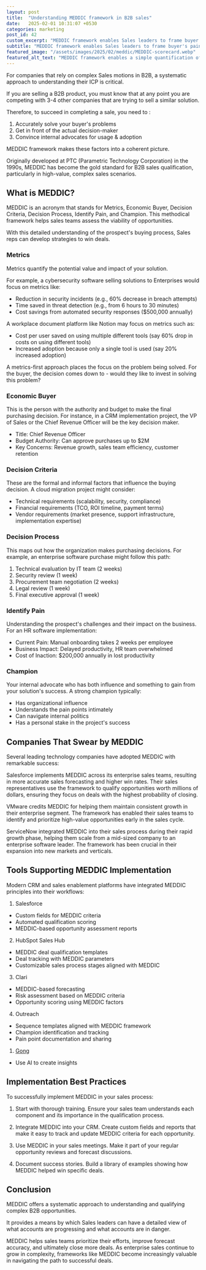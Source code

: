 ```yaml
---
layout: post
title:  "Understanding MEDDIC framework in B2B sales"
date:   2025-02-01 10:31:07 +0530
categories: marketing
post_id: 42
custom_excerpt: "MEDDIC framework enables Sales leaders to frame buyer's pain points, KPIs & buying committees"
subtitle: "MEDDIC framework enables Sales leaders to frame buyer's pain points, KPIs & buying committees"
featured_image: "/assets/images/2025/02/meddic/MEDDIC-scorecard.webp"
featured_alt_text: "MEDDIC framework enables a simple quantification of how a prospects buying journey looks like"
---
```

For companies that rely on complex Sales motions in B2B, a systematic approach to understanding their ICP is critical. 

If you are selling a B2B product, you must know that at any point you are competing with 3-4 other companies that are trying to sell a similar solution.

Therefore, to succeed in completing a sale, you need to :
1. Accurately solve your buyer's problems
2. Get in front of the actual decision-maker
3. Convince internal advocates for usage & adoption

MEDDIC framework makes these factors into a coherent picture. 

Originally developed at PTC (Parametric Technology Corporation) in the 1990s, MEDDIC has become the gold standard for B2B sales qualification, particularly in high-value, complex sales scenarios.

## What is MEDDIC?

MEDDIC is an acronym that stands for Metrics, Economic Buyer, Decision Criteria, Decision Process, Identify Pain, and Champion. This methodical framework helps sales teams assess the viability of opportunities. 

With this detailed understanding of the prospect's buying process, Sales reps can develop strategies to win deals.

### Metrics
Metrics quantify the potential value and impact of your solution. 

For example, a cybersecurity software selling solutions to Enterprises would focus on metrics like:
- Reduction in security incidents (e.g., 60% decrease in breach attempts)
- Time saved in threat detection (e.g., from 6 hours to 30 minutes)
- Cost savings from automated security responses ($500,000 annually)

A workplace document platform like Notion may focus on metrics such as:
- Cost per user saved on using multiple different tools (say 60% drop in costs on using different tools)
- Increased adoption because only a single tool is used (say 20% increased adoption)

A metrics-first approach places the focus on the problem being solved. For the buyer, the decision comes down to - would they like to invest in solving this problem?

### Economic Buyer
This is the person with the authority and budget to make the final purchasing decision. For instance, in a CRM implementation project, the VP of Sales or the Chief Revenue Officer will be the key decision maker.
- Title: Chief Revenue Officer
- Budget Authority: Can approve purchases up to $2M
- Key Concerns: Revenue growth, sales team efficiency, customer retention

### Decision Criteria
These are the formal and informal factors that influence the buying decision. A cloud migration project might consider:
- Technical requirements (scalability, security, compliance)
- Financial requirements (TCO, ROI timeline, payment terms)
- Vendor requirements (market presence, support infrastructure, implementation expertise)

### Decision Process
This maps out how the organization makes purchasing decisions. For example, an enterprise software purchase might follow this path:
1. Technical evaluation by IT team (2 weeks)
2. Security review (1 week)
3. Procurement team negotiation (2 weeks)
4. Legal review (1 week)
5. Final executive approval (1 week)

### Identify Pain
Understanding the prospect's challenges and their impact on the business. For an HR software implementation:
- Current Pain: Manual onboarding takes 2 weeks per employee
- Business Impact: Delayed productivity, HR team overwhelmed
- Cost of Inaction: $200,000 annually in lost productivity

### Champion
Your internal advocate who has both influence and something to gain from your solution's success. A strong champion typically:
- Has organizational influence
- Understands the pain points intimately
- Can navigate internal politics
- Has a personal stake in the project's success

## Companies That Swear by MEDDIC

Several leading technology companies have adopted MEDDIC with remarkable success:

Salesforce implements MEDDIC across its enterprise sales teams, resulting in more accurate sales forecasting and higher win rates. Their sales representatives use the framework to qualify opportunities worth millions of dollars, ensuring they focus on deals with the highest probability of closing.

VMware credits MEDDIC for helping them maintain consistent growth in their enterprise segment. The framework has enabled their sales teams to identify and prioritize high-value opportunities early in the sales cycle.

ServiceNow integrated MEDDIC into their sales process during their rapid growth phase, helping them scale from a mid-sized company to an enterprise software leader. The framework has been crucial in their expansion into new markets and verticals.

## Tools Supporting MEDDIC Implementation

Modern CRM and sales enablement platforms have integrated MEDDIC principles into their workflows:

1. Salesforce
- Custom fields for MEDDIC criteria
- Automated qualification scoring
- MEDDIC-based opportunity assessment reports

2. HubSpot Sales Hub
- MEDDIC deal qualification templates
- Deal tracking with MEDDIC parameters
- Customizable sales process stages aligned with MEDDIC

3. Clari
- MEDDIC-based forecasting
- Risk assessment based on MEDDIC criteria
- Opportunity scoring using MEDDIC factors

4. Outreach
- Sequence templates aligned with MEDDIC framework
- Champion identification and tracking
- Pain point documentation and sharing

1. [Gong](/blog/gong-revenue-automation-platform)
- Use AI to create insights

## Implementation Best Practices

To successfully implement MEDDIC in your sales process:

1. Start with thorough training. Ensure your sales team understands each component and its importance in the qualification process.

2. Integrate MEDDIC into your CRM. Create custom fields and reports that make it easy to track and update MEDDIC criteria for each opportunity.

3. Use MEDDIC in your sales meetings. Make it part of your regular opportunity reviews and forecast discussions.

4. Document success stories. Build a library of examples showing how MEDDIC helped win specific deals.

## Conclusion

MEDDIC offers a systematic approach to understanding and qualifying complex B2B opportunities. 

It provides a means by which Sales leaders can have a detailed view of what accounts are progressing and what accounts are in danger.

MEDDIC helps sales teams prioritize their efforts, improve forecast accuracy, and ultimately close more deals. As enterprise sales continue to grow in complexity, frameworks like MEDDIC become increasingly valuable in navigating the path to successful deals.